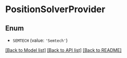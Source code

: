 # PositionSolverProvider


## Enum

* `SEMTECH` (value: `'Semtech'`)

[[Back to Model list]](../README.md#documentation-for-models) [[Back to API list]](../README.md#documentation-for-api-endpoints) [[Back to README]](../README.md)


